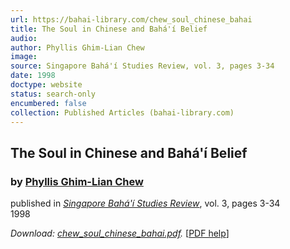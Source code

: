 ```yaml
---
url: https://bahai-library.com/chew_soul_chinese_bahai
title: The Soul in Chinese and Bahá'í Belief
audio: 
author: Phyllis Ghim-Lian Chew
image: 
source: Singapore Bahá'í Studies Review, vol. 3, pages 3-34
date: 1998
doctype: website
status: search-only
encumbered: false
collection: Published Articles (bahai-library.com)
---
```



## The Soul in Chinese and Bahá'í Belief

### by [Phyllis Ghim-Lian Chew](https://bahai-library.com/author/Phyllis+Ghim-Lian+Chew)

published in [_Singapore Bahá'í Studies Review_](https://bahai-library.com/series/singapore), vol. 3, pages 3-34  
1998


_Download: [chew\_soul\_chinese_bahai.pdf](https://bahai-library.com/pdf/c/chew_soul_chinese_bahai.pdf)._ \[[PDF help](https://bahai-library.com/pdf/)\]
